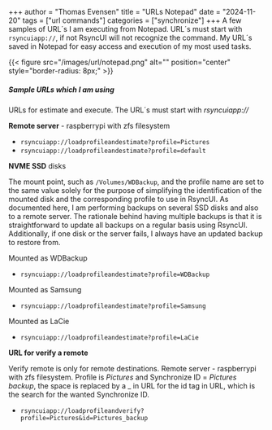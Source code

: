 +++
author = "Thomas Evensen"
title = "URLs Notepad"
date = "2024-11-20"
tags = ["url commands"]
categories = ["synchronize"]
+++
A few samples of URL´s I am executing from Notepad. URL´s must start with `rsyncuiapp://`, if not RsyncUI will not recognize the command.  My URL´s saved in Notepad for easy access and execution of my most used tasks.

{{< figure src="/images/url/notepad.png" alt="" position="center" style="border-radius: 8px;" >}}

##### Sample URLs which I am using

URLs for estimate and execute. The URL´s must start with *rsyncuiapp://*

**Remote server** - raspberrypi with zfs filesystem

- `rsyncuiapp://loadprofileandestimate?profile=Pictures`
- `rsyncuiapp://loadprofileandestimate?profile=default`

**NVME SSD** disks

The mount point, such as `/Volumes/WDBackup`, and the profile name are set to the same value solely for the purpose of simplifying the identification of the mounted disk and the corresponding profile to use in RsyncUI. As documented here, I am performing backups on several SSD disks and also to a remote server. The rationale behind having multiple backups is that it is straightforward to update all backups on a regular basis using RsyncUI. Additionally, if one disk or the server fails, I always have an updated backup to restore from.

Mounted as WDBackup

- `rsyncuiapp://loadprofileandestimate?profile=WDBackup`

Mounted as Samsung

- `rsyncuiapp://loadprofileandestimate?profile=Samsung`

Mounted as LaCie

- `rsyncuiapp://loadprofileandestimate?profile=LaCie`

**URL for verify a remote**

Verify remote is only for remote destinations. Remote server - raspberrypi with zfs filesystem. Profile is *Pictures* and Synchronize ID = *Pictures backup*, the space is replaced by a \_ in URL for the id tag in URL, which is the search for the wanted Synchronize ID.

- `rsyncuiapp://loadprofileandverify?profile=Pictures&id=Pictures_backup`

